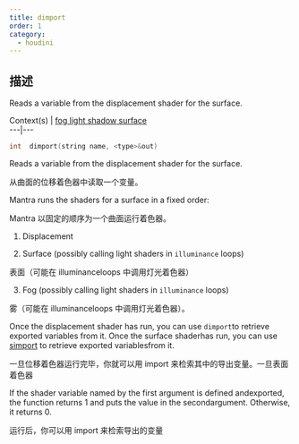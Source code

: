```yaml
---
title: dimport
order: 1
category:
  - houdini
---
```

    
## 描述

Reads a variable from the displacement shader for the surface.

Context(s) | [fog](../contexts/fog.html)[ light](../contexts/light.html)[
shadow](../contexts/shadow.html)[ surface](../contexts/surface.html)  
---|---

```c
int  dimport(string name, <type>&out)
```

Reads a variable from the displacement shader for the surface.

从曲面的位移着色器中读取一个变量。

Mantra runs the shaders for a surface in a fixed order:

Mantra 以固定的顺序为一个曲面运行着色器。

1. Displacement

2. Surface (possibly calling light shaders in `illuminance` loops)

表面（可能在 illuminanceloops 中调用灯光着色器）

3. Fog (possibly calling light shaders in `illuminance` loops)

雾（可能在 illuminanceloops 中调用灯光着色器）。

Once the displacement shader has run, you can use `dimport`to retrieve
exported variables from it. Once the surface shaderhas run, you can use
[simport](simport.html "Imports a variable sent by a surface shader in an
illuminance loop.") to retrieve exported variablesfrom it.

一旦位移着色器运行完毕，你就可以用 import 来检索其中的导出变量。一旦表面着色器

If the shader variable named by the first argument is defined andexported, the
function returns 1 and puts the value in the secondargument. Otherwise, it
returns 0.

运行后，你可以用 import 来检索导出的变量
